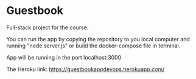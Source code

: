 # Guestbook

Full-stack project for the course.

You can run the app by copying the repository to you local computer and running "node server.js" or
build the docker-compose file in terminal.

App will be running in the port localhost:3000

The Heroku link:
https://guestbookappdevops.herokuapp.com/
